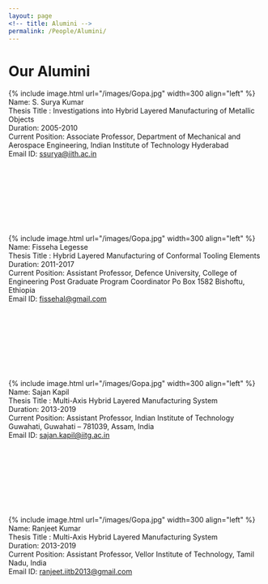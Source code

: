 ```yaml
---
layout: page
<!-- title: Alumini -->
permalink: /People/Alumini/
---
```


<h1> Our Alumini </h1>

{% include image.html url="/images/Gopa.jpg" width=300 align="left" %}
Name: S. Surya Kumar<br/>
Thesis Title : Investigations into Hybrid Layered Manufacturing of Metallic Objects<br/>
Duration: 2005-2010 <br/>
Current Position: Associate Professor,
                  Department of Mechanical and Aerospace Engineering,
                  Indian Institute of Technology Hyderabad <br/>
Email ID: ssurya@iith.ac.in 
<br/><br/><br/><br/><br/><br/><br/><br/><br/>

{% include image.html url="/images/Gopa.jpg" width=300 align="left" %}
Name: Fisseha Legesse<br/>
Thesis Title : Hybrid Layered Manufacturing of Conformal Tooling Elements<br/>
Duration: 2011-2017 <br/>
Current Position: Assistant Professor,
                  Defence University, College of Engineering
                  Post Graduate Program Coordinator
                  Po Box 1582
                  Bishoftu, Ethiopia <br/>
Email ID: fissehal@gmail.com
<br/><br/><br/><br/><br/><br/><br/><br/><br/>

{% include image.html url="/images/Gopa.jpg" width=300 align="left" %}
Name: Sajan Kapil<br/>
Thesis Title : Multi-Axis Hybrid Layered Manufacturing System<br/>
Duration: 2013-2019 <br/>
Current Position: Assistant Professor,
                  Indian Institute of Technology Guwahati,
                  Guwahati – 781039, Assam, India <br/>
Email ID: sajan.kapil@iitg.ac.in
<br/><br/><br/><br/><br/><br/><br/><br/><br/>

{% include image.html url="/images/Gopa.jpg" width=300 align="left" %}
Name: Ranjeet Kumar<br/>
Thesis Title : Multi-Axis Hybrid Layered Manufacturing System<br/>
Duration: 2013-2019 <br/>
Current Position: Assistant Professor,
                  Vellor Institute of Technology,
                  Tamil Nadu, India <br/>
Email ID: ranjeet.iitb2013@gmail.com
<br/><br/><br/><br/><br/><br/><br/><br/><br/>










